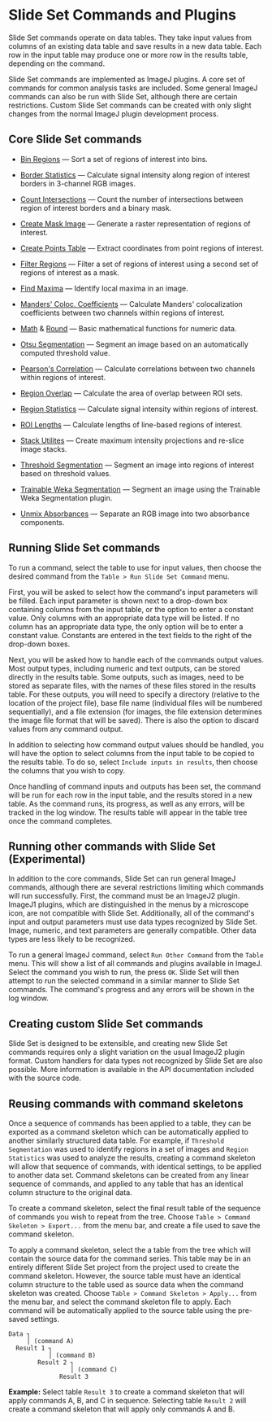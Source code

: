 Slide Set Commands and Plugins
==============================

Slide Set commands operate on data tables. They take
input values from columns of an existing data table and save
results in a new data table. Each row in the input
table may produce one or more row in the results table,
depending on the command.

Slide Set commands are implemented as ImageJ plugins.
A core set of commands for common analysis tasks are
included. Some general ImageJ commands can also be run with Slide Set,
although there are certain restrictions.
Custom Slide Set commands can be created with only slight changes
from the normal ImageJ plugin development process.

Core Slide Set commands
-----------------------

- [Bin Regions](binregions.html) &mdash;
  Sort a set of regions of interest into bins.

- [Border Statistics](borders.html) &mdash;
  Calculate signal intensity along region
  of interest borders in 3-channel RGB images.

- [Count Intersections](countIntersections.html) &mdash;
  Count the number of intersections between region of interest
  borders and a binary mask.

- [Create Mask Image](createmask.html) &mdash;
  Generate a raster representation of regions of interest.

- [Create Points Table](points.html) &mdash;
  Extract coordinates from point regions of interest.

- [Filter Regions](filterregions.html) &mdash;
  Filter a set of regions of interest using
  a second set of regions of interest as a mask.

- [Find Maxima](findmaxima.html) &mdash;
  Identify local maxima in an image.

- [Manders' Coloc. Coefficients](manders.html) &mdash;
  Calculate Manders' colocalization coefficients
  between two channels within regions of interest.

- [Math](math.html) &amp; [Round](round.html) &mdash;
  Basic mathematical functions for numeric data.

- [Otsu Segmentation](otsu.html) &mdash;
  Segment an image based on an automatically
  computed threshold value.

- [Pearson's Correlation](correlation.html) &mdash;
  Calculate correlations between two channels
  within regions of interest.

- [Region Overlap](regionoverlap.html) &mdash;
  Calculate the area of overlap between ROI sets.

- [Region Statistics](regions.html) &mdash;
  Calculate signal intensity within regions of interest.

- [ROI Lengths](length.html) &mdash;
  Calculate lengths of line-based regions of interest.

- [Stack Utilites](stacks.html) &mdash;
  Create maximum intensity projections and re-slice image stacks.

- [Threshold Segmentation](thresholdsegmentation.html) &mdash;
  Segment an image into regions of interest
  based on threshold values.

- [Trainable Weka Segmentation](trainablesegmentation.html) &mdash;
  Segment an image using the Trainable Weka Segmentation plugin.

- [Unmix Absorbances](unmix.html) &mdash;
  Separate an RGB image into two absorbance components.

Running Slide Set commands
--------------------------

To run a command, select the table to use for input values,
then choose the desired command from the
`Table > Run Slide Set Command` menu.

First, you will be asked to select how the command's input parameters
will be filled. Each input parameter is shown next to a
drop-down box containing columns from the input table,
or the option to enter a constant value. Only columns
with an appropriate data type will be listed. If no
column has an appropriate data type, the only option
will be to enter a constant value. Constants are entered
in the text fields to the right of the drop-down boxes.

Next, you will be asked how to handle each of
the commands output values. Most output types,
including numeric and text outputs, can be stored
directly in the results table. Some outputs, such
as images, need to be stored as separate files,
with the names of these files stored in the results table.
For these outputs, you will need to specify a
directory (relative to the location of the project file),
base file name (individual files will be numbered
sequentially), and a file extension (for images,
the file extension determines the image file format
that will be saved). There is also the option to
discard values from any command output.

In addition to selecting how command output
values should be handled, you will have the option
to select columns from the input table to
be copied to the results table. To do so, select
`Include inputs in results`, then choose the
columns that you wish to copy.

Once handling of command inputs and outputs has
been set, the command will be run for each row
in the input table, and the results stored in
a new table. As the command runs, its progress,
as well as any errors, will be tracked in the
log window. The results table will appear in
the table tree once the command completes.

Running other commands with Slide Set (Experimental)
---------------------------------------------------

In addition to the core commands, Slide Set can run general
ImageJ commands, although there are several restrictions
limiting which commands will run successfully.
First, the command must be an ImageJ2 plugin. ImageJ1
plugins, which are distinguished in the menus by a
microscope icon, are not compatible with Slide Set.
Additionally, all of the command's input and output
parameters must use data types recognized by Slide Set.
Image, numeric, and text parameters are generally
compatible. Other data types are less likely to be
recognized.

To run a general ImageJ command, select `Run Other Command`
from the `Table` menu. This will show a list of all
commands and plugins available in ImageJ. Select the command
you wish to run, the press `OK`. Slide Set will then
attempt to run the selected command in a similar manner
to Slide Set commands. The command's progress and any
errors will be shown in the log window.

Creating custom Slide Set commands
----------------------------------

Slide Set is designed to be extensible, and creating new
Slide Set commands requires only a slight variation
on the usual ImageJ2 plugin format. Custom handlers
for data types not recognized by Slide Set are also
possible. More information is available in the API
documentation included with the source code.

<h2 id="cskel">Reusing commands with command skeletons</h2>

Once a sequence of commands has been applied to a table,
they can be exported as a command skeleton which can be
automatically applied to another similarly structured
data table. For example, if `Threshold Segmentation` was
used to identify regions in a set of images and `Region Statistics`
was used to analyze the results, creating a command skeleton
will allow that sequence of commands, with identical settings,
to be applied to another data set. Command skeletons can be
created from any linear sequence of commands, and applied to
any table that has an identical column structure to the original data.

To create a command skeleton, select the final result
table of the sequence of commands you wish to repeat from the tree.
Choose `Table > Command Skeleton > Export...` from the menu bar,
and create a file used to save the command skeleton.

To apply a command skeleton, select the a table from the tree
which will contain the source data for the command series. This table
may be in an entirely different Slide Set project from the project
used to create the command skeleton. However, the source table
must have an identical column structure to the table used as source
data when the command skeleton was created.
Choose `Table > Command Skeleton > Apply...` from the menu bar,
and select the command skeleton file to apply. Each command
will be automatically applied to the source table using the
pre-saved settings.

    Data ┐
         │ (command A)
      Result 1 ┐
               │ (command B)
            Result 2 ┐
                     │ (command C)
                  Result 3

**Example:** Select table `Result 3` to create a command skeleton that will apply
commands A, B, and C in sequence. Selecting table `Result 2` will create
a command skeleton that will apply only commands A and B.
